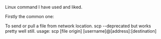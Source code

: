 Linux command I have used and liked.

Firstly the common one:

To send or pull a file from network location.
scp --deprecated but works pretty well still. 
usage: scp [file origin] [username]@[address]:[destination]

